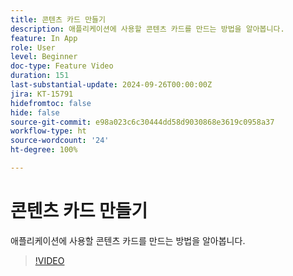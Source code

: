 ```yaml
---
title: 콘텐츠 카드 만들기
description: 애플리케이션에 사용할 콘텐츠 카드를 만드는 방법을 알아봅니다.
feature: In App
role: User
level: Beginner
doc-type: Feature Video
duration: 151
last-substantial-update: 2024-09-26T00:00:00Z
jira: KT-15791
hidefromtoc: false
hide: false
source-git-commit: e98a023c6c30444dd58d9030868e3619c0958a37
workflow-type: ht
source-wordcount: '24'
ht-degree: 100%

---
```



# 콘텐츠 카드 만들기

애플리케이션에 사용할 콘텐츠 카드를 만드는 방법을 알아봅니다.

>[!VIDEO](https://video.tv.adobe.com/v/3434783/?learn=on)
